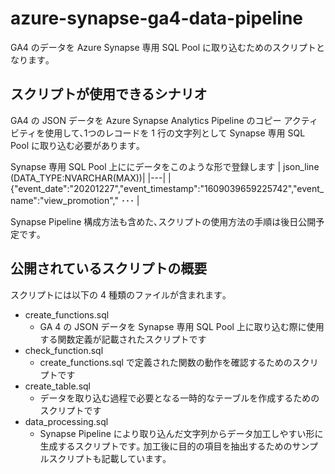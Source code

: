 # azure-synapse-ga4-data-pipeline
<English Follows>  
GA4 のデータを Azure Synapse 専用 SQL Pool に取り込むためのスクリプトとなります｡


## スクリプトが使用できるシナリオ
GA4 の JSON データを Azure Synapse Analytics Pipeline のコピー アクティビティを使用して､1つのレコードを 1 行の文字列として Synapse 専用 SQL Pool に取り込む必要があります｡

Synapse 専用 SQL Pool 上ににデータをこのような形で登録します
| json_line (DATA_TYPE:NVARCHAR(MAX))|
|---|
|{"event_date":"20201227","event_timestamp":"1609039659225742","event_name":"view_promotion"," ･･･ |

Synapse Pipeline 構成方法も含めた､スクリプトの使用方法の手順は後日公開予定です｡


## 公開されているスクリプトの概要
スクリプトには以下の 4 種類のファイルが含まれます｡
- create_functions.sql
  - GA 4 の JSON データを Synapse 専用 SQL Pool 上に取り込む際に使用する関数定義が記載されたスクリプトです
- check_function.sql
  - create_functions.sql で定義された関数の動作を確認するためのスクリプトです
- create_table.sql
  - データを取り込む過程で必要となる一時的なテーブルを作成するためのスクリプトです
- data_processing.sql
  - Synapse Pipeline により取り込んだ文字列からデータ加工しやすい形に生成するスクリプトです｡ 加工後に目的の項目を抽出するためのサンプルスクリプトも記載しています｡
